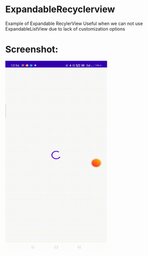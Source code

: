 # ExpandableRecyclerview
Example of Expandable RecylerView
Useful when we can not use ExpandableListView due to lack of customization options

# Screenshot:

<img src="https://github.com/ervinod/ExpandableRecyclerview/blob/master/screenshot.gif" width="320" height="600"/>
